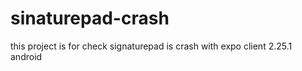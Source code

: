 # sinaturepad-crash
this project is for check signaturepad is crash with expo client 2.25.1 android
